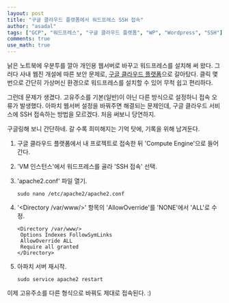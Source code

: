 ```yaml
---
layout: post
title: "구글 클라우드 플랫폼에서 워드프레스 SSH 접속"
author: "asadal"
tags: ["GCP", "워드프레스", "구글 클라우드 플랫폼", "WP", "Wordpress", "SSH"]
comments: true
use_math: true
---
```


낡은 노트북에 우분투를 깔아 개인용 웹서버로 바꾸고 워드프레스를 설치해 써 왔다. 그러다 사내 웹진 개설에 따른 보안 문제로, [구글 클라우드 플랫폼](https://console.cloud.google.com/)으로 갈아탔다. 클릭 몇 번으로 간단히 가상머신 환경으로 워드프레스를 설치할 수 있어 무척 쉽고 편리하다.

그런데 문제가 생겼다. 고유주소를 기본(일반)이 아닌 다른 방식으로 설정하니 접속 오류가 발생했다. 아파치 웹서버 설정을 바꿔주면 해결되는 문제인데, 구글 클라우드 서비스에 SSH 접속하는 방법을 모르겠다. 처음 써보니 당연하지.

구글링해 보니 간단하네. 갈 수록 희미해지는 기억 탓에, 기록을 위해 남겨둔다.  

1. 구글 클라우드 플랫폼에서 내 프로젝트로 접속한 뒤 'Compute Engine'으로 들어간다.

2. 'VM 인스턴스'에서 워드프레스를 골라 'SSH 접속' 선택.

3. 'apache2.conf' 파일 열기.

   ```
   sudo nano /etc/apache2/apache2.conf
   ```

4. '<Directory /var/www/>' 항목의 'AllowOverride'를 'NONE'에서 'ALL'로 수정.

   ```
   <Directory /var/www/>
   	Options Indexes FollowSymLinks
   	AllowOverride ALL
   	Require all granted
   </Directory>
   ```

5. 아파치 서버 재시작.

   ```
   sudo service apache2 restart
   ```

이제 고유주소를 다른 형식으로 바꿔도 제대로 접속된다. :)